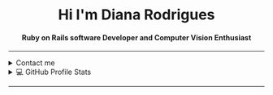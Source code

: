 <html>
<body>
  
<div align="center">
<h1 align="center">Hi I'm Diana Rodrigues</h1>
<h4 align="center">Ruby on Rails software Developer and Computer Vision Enthusiast</h4>
</div>

-----
<details>
  <summary>Contact me</summary>
<div>
  <samp>
    <h2 align="center">you can reach me by:</h2>
    <p align="center">
      <br/>
      <a href="https://www.linkedin.com/in/diana-rodrigues-624196155/" target="blank"><img align="center"
         src="https://img.shields.io/badge/linkedin-%231DA1F2.svg?style=for-the-badge&logo=linkedin&logoColor=white"
         alt="diana" height="30"/></a>
      <a href="mailto:codesdiana@gmail.com" target="blank"><img align="center"
         src="https://img.shields.io/badge/gmail-EA4335.svg?style=for-the-badge&logo=gmail&logoColor=white"
         alt="azzar" height="30"/></a>
    </p>
  </samp>
</div>
</details>
  
<details> 
  <summary>💻 GitHub Profile Stats</summary>
  <div>
  <samp>
    <details open>
  <summary><h3>Languages</h3></summary>
            <p align="center">
        <a href="(https://github-readme-stats.vercel.app/api?username=dianabianca&show_icons=true&theme=dracula&count_private=true">
          <img src="https://github-readme-stats.vercel.app/api?username=dianabianca&show_icons=true&theme=dracula&count_private=true"/></a>
      </p>
        <p align="center">
          <a href="https://github.com/1999AZZAR/">
          <img width="45%" src="https://github-profile-summary-cards.vercel.app/api/cards/repos-per-language?username=dianabianca&theme=dracula&layout=compact&hide_border=true&count_private=true"
          alt="dianabianca :: Top Langs by repo" />
          <img width="45%" src="https://github-profile-summary-cards.vercel.app/api/cards/most-commit-language?username=dianabianca&theme=dracula&layout=compact&hide_border=true&count_private=true"
          alt="dianabianca :: Top Langs by commit" />
          </a>
        </p>
</details>
    <details open>
  <summary><h3>stasistic</h3></summary>
        <p align="center">
          <a href="https://github.com/1999AZZAR/">
          <img width="49.5%" src="https://github-readme-stats.vercel.app/api?username=dianabianca&show_icons=true&theme=dracula&hide_border=true&count_private=true" />
          <img width="49.5%" src="https://github-readme-streak-stats.herokuapp.com/?user=dianabianca&theme=dracula&hide_border=true&count_private=true" />
          </a>
       </p>
     <br>
     </samp>
  </div>    
</details>

</body>
</html>

-----
